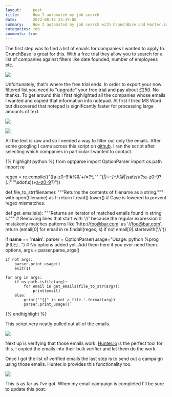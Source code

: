```yaml
---
layout:     post
title:      How I automated my job search   
date:       2022-08-13 23:39:00
summary:    How I automated my job search with CrunchBase and Hunter.io
categories: job
comments: true
---
```


The first step was to find a list of emails for companies I wanted to apply to. CrunchBase is great for this. With a free trial they allow you to search for a list of companies against filters like date founded, number of employees etc.

![](https://www.bgigurtsis.com/pictures/posts/jobs/crunchbase1.png)

Unfortunately, that's where the free trial ends. In order to export your now filtered list you need to "upgrade" your free trial and pay about £250. No thanks. To get around this I first highlighted all the companies whose emails I wanted and copied that information into notepad. At first I tried MS Word but discovered that notepad is significantly faster for processing large amounts of text.

![](https://www.bgigurtsis.com/pictures/posts/jobs/crunchbase2.png)

![](https://www.bgigurtsis.com/pictures/posts/jobs/emails1.png)

All the text is raw and so I needed a way to filter out only the emails. After some googling I came across this script on [github](https://gist.github.com/dideler/5219706). I ran the script after selecting which companies in particular I wanted to contact.

{% highlight python %}
from optparse import OptionParser
import os.path
import re

regex = re.compile(("([a-z0-9!#$%&'*+\/=?^_`{|}~-]+(?:\.[a-z0-9!#$%&'*+\/=?^_`"
                    "{|}~-]+)*(@|\sat\s)(?:[a-z0-9](?:[a-z0-9-]*[a-z0-9])?(\.|"
                    "\sdot\s))+[a-z0-9](?:[a-z0-9-]*[a-z0-9])?)"))

def file_to_str(filename):
    """Returns the contents of filename as a string."""
    with open(filename) as f:
        return f.read().lower() # Case is lowered to prevent regex mismatches.

def get_emails(s):
    """Returns an iterator of matched emails found in string s."""
    # Removing lines that start with '//' because the regular expression
    # mistakenly matches patterns like 'http://foo@bar.com' as '//foo@bar.com'.
    return (email[0] for email in re.findall(regex, s) if not email[0].startswith('//'))

if __name__ == '__main__':
    parser = OptionParser(usage="Usage: python %prog [FILE]...")
    # No options added yet. Add them here if you ever need them.
    options, args = parser.parse_args()

    if not args:
        parser.print_usage()
        exit(1)

    for arg in args:
        if os.path.isfile(arg):
            for email in get_emails(file_to_str(arg)):
                print(email)
        else:
            print('"{}" is not a file.'.format(arg))
            parser.print_usage()`
{% endhighlight %}

This script very neatly pulled out all of the emails.

![](https://www.bgigurtsis.com/pictures/posts/jobs/powershell.jpg)

Next up is verifying that those emails work. [Hunter.io](http://www.hunter.io) is the perfect tool for this. I copied the emails into their bulk verifier and let them do the work.

Once I got the list of verified emails the last step is to send out a campaign using those emails. Hunter.io provides this functionality too.

![](https://www.bgigurtsis.com/pictures/posts/jobs/hunter2.png)

This is as far as I've got. When my email campaign is completed I'll be sure to update this post.
